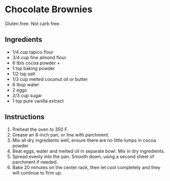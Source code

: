 # Chocolate Brownies
Gluten free. Not carb free.

## Ingredients
- 1/4 cup tapico flour
- 3/4 cup fine almond flour
- 6 tbls cocoa powder + 
- 1 tsp baking powder
- 1/2 tsp salt
- 1/3 cup melted coconut oil or butter
- 6 tbsp water
- 2 eggs
- 2/3 cup sugar
- 1 tsp pure vanilla extract

## Instructions
1. Preheat the oven to 350 F. 
2. Grease an 8-inch pan, or line with parchment. 
3. Mix all dry ingredients well, ensure there are no little lumps in cocoa powder.
4. Beat eggs, water and melted oil in separate bowl. Mix in dry ingredients.
5. Spread evenly into the pan. Smooth down, using a second sheet of parchment if needed. 
6. Bake 20 minutes on the center rack, then let cool completely and they will continue to firm up.
